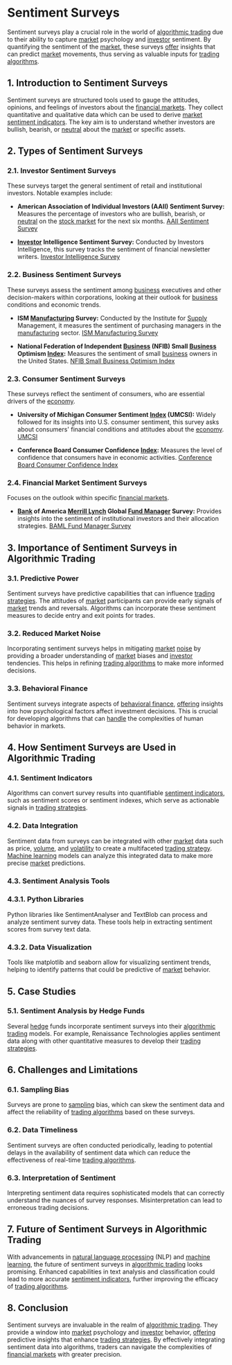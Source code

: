 # Sentiment Surveys

Sentiment surveys play a crucial role in the world of [algorithmic trading](../a/algorithmic_trading.md) due to their ability to capture [market](../m/market.md) psychology and [investor](../i/investor.md) sentiment. By quantifying the sentiment of the [market](../m/market.md), these surveys [offer](../o/offer.md) insights that can predict [market](../m/market.md) movements, thus serving as valuable inputs for [trading algorithms](../t/trading_algorithms.md).

## 1. Introduction to Sentiment Surveys

Sentiment surveys are structured tools used to gauge the attitudes, opinions, and feelings of investors about the [financial markets](../f/financial_market.md). They collect quantitative and qualitative data which can be used to derive [market sentiment indicators](../m/market_sentiment_indicators.md). The key aim is to understand whether investors are bullish, bearish, or [neutral](../n/neutral.md) about the [market](../m/market.md) or specific assets.

## 2. Types of Sentiment Surveys

### 2.1. Investor Sentiment Surveys

These surveys target the general sentiment of retail and institutional investors. Notable examples include:

- **American Association of Individual Investors (AAII) Sentiment Survey:** Measures the percentage of investors who are bullish, bearish, or [neutral](../n/neutral.md) on the [stock market](../s/stock_market.md) for the next six months.
  [AAII Sentiment Survey](https://www.aaii.com/sentimentsurvey)

- **[Investor](../i/investor.md) Intelligence Sentiment Survey:** Conducted by Investors Intelligence, this survey tracks the sentiment of financial newsletter writers.
  [Investor Intelligence Survey](https://www.investorsintelligence.com/x/us_advisors_sentiment.html)

### 2.2. Business Sentiment Surveys

These surveys assess the sentiment among [business](../b/business.md) executives and other decision-makers within corporations, looking at their outlook for [business](../b/business.md) conditions and economic trends.

- **ISM [Manufacturing](../m/manufacturing.md) Survey:** Conducted by the Institute for [Supply](../s/supply.md) Management, it measures the sentiment of purchasing managers in the [manufacturing](../m/manufacturing.md) sector.
  [ISM Manufacturing Survey](https://www.ismworld.org/supply-management-news-and-reports/reports/ism-report-on-business/pmi/july/)

- **National Federation of Independent [Business](../b/business.md) (NFIB) Small [Business](../b/business.md) Optimism [Index](../i/index_instrument.md):** Measures the sentiment of small [business](../b/business.md) owners in the United States.
  [NFIB Small Business Optimism Index](https://www.nfib.com/surveys/small-business-economic-trends/)

### 2.3. Consumer Sentiment Surveys

These surveys reflect the sentiment of consumers, who are essential drivers of the [economy](../e/economy.md).

- **University of Michigan Consumer Sentiment [Index](../i/index_instrument.md) (UMCSI):** Widely followed for its insights into U.S. consumer sentiment, this survey asks about consumers' financial conditions and attitudes about the [economy](../e/economy.md).
  [UMCSI](http://www.sca.isr.umich.edu/)

- **Conference Board Consumer Confidence [Index](../i/index_instrument.md):** Measures the level of confidence that consumers have in economic activities.
  [Conference Board Consumer Confidence Index](https://www.conference-board.org/data/consumerconfidence.cfm)

### 2.4. Financial Market Sentiment Surveys

Focuses on the outlook within specific [financial markets](../f/financial_market.md).

- **[Bank](../b/bank.md) of America [Merrill Lynch](../m/merrill_lynch.md) Global [Fund Manager](../f/fund_manager.md) Survey:** Provides insights into the sentiment of institutional investors and their allocation strategies.
  [BAML Fund Manager Survey](https://www.bofaml.com/content/dam/boamlimages/documents/articles/ID18_127/global_fund_manager_survey.pdf)

## 3. Importance of Sentiment Surveys in Algorithmic Trading

### 3.1. Predictive Power

Sentiment surveys have predictive capabilities that can influence [trading strategies](../t/trading_strategies.md). The attitudes of [market](../m/market.md) participants can provide early signals of [market](../m/market.md) trends and reversals. Algorithms can incorporate these sentiment measures to decide entry and exit points for trades.

### 3.2. Reduced Market Noise

Incorporating sentiment surveys helps in mitigating [market](../m/market.md) [noise](../n/noise.md) by providing a broader understanding of [market](../m/market.md) biases and [investor](../i/investor.md) tendencies. This helps in refining [trading algorithms](../t/trading_algorithms.md) to make more informed decisions.

### 3.3. Behavioral Finance

Sentiment surveys integrate aspects of [behavioral finance](../b/behavioral_finance.md), [offering](../o/offering.md) insights into how psychological factors affect investment decisions. This is crucial for developing algorithms that can [handle](../h/handle.md) the complexities of human behavior in markets.

## 4. How Sentiment Surveys are Used in Algorithmic Trading

### 4.1. Sentiment Indicators

Algorithms can convert survey results into quantifiable [sentiment indicators](../s/sentiment_indicators.md), such as sentiment scores or sentiment indexes, which serve as actionable signals in [trading strategies](../t/trading_strategies.md).

### 4.2. Data Integration

Sentiment data from surveys can be integrated with other [market](../m/market.md) data such as price, [volume](../v/volume.md), and [volatility](../v/volatility.md) to create a multifaceted [trading strategy](../t/trading_strategy.md). [Machine learning](../m/machine_learning.md) models can analyze this integrated data to make more precise [market](../m/market.md) predictions.

### 4.3. Sentiment Analysis Tools

### 4.3.1. Python Libraries

Python libraries like SentimentAnalyser and TextBlob can process and analyze sentiment survey data. These tools help in extracting sentiment scores from survey text data.

### 4.3.2. Data Visualization

Tools like matplotlib and seaborn allow for visualizing sentiment trends, helping to identify patterns that could be predictive of [market](../m/market.md) behavior.

## 5. Case Studies

### 5.1. Sentiment Analysis by Hedge Funds

Several [hedge](../h/hedge.md) funds incorporate sentiment surveys into their [algorithmic trading](../a/algorithmic_trading.md) models. For example, Renaissance Technologies applies sentiment data along with other quantitative measures to develop their [trading strategies](../t/trading_strategies.md).

## 6. Challenges and Limitations

### 6.1. Sampling Bias

Surveys are prone to [sampling](../s/sampling.md) bias, which can skew the sentiment data and affect the reliability of [trading algorithms](../t/trading_algorithms.md) based on these surveys.

### 6.2. Data Timeliness

Sentiment surveys are often conducted periodically, leading to potential delays in the availability of sentiment data which can reduce the effectiveness of real-time [trading algorithms](../t/trading_algorithms.md).

### 6.3. Interpretation of Sentiment

Interpreting sentiment data requires sophisticated models that can correctly understand the nuances of survey responses. Misinterpretation can lead to erroneous trading decisions.

## 7. Future of Sentiment Surveys in Algorithmic Trading

With advancements in [natural language processing](../n/natural_language_processing_(nlp)_in_trading.md) (NLP) and [machine learning](../m/machine_learning.md), the future of sentiment surveys in [algorithmic trading](../a/algorithmic_trading.md) looks promising. Enhanced capabilities in text analysis and classification could lead to more accurate [sentiment indicators](../s/sentiment_indicators.md), further improving the efficacy of [trading algorithms](../t/trading_algorithms.md).

## 8. Conclusion

Sentiment surveys are invaluable in the realm of [algorithmic trading](../a/algorithmic_trading.md). They provide a window into [market](../m/market.md) psychology and [investor](../i/investor.md) behavior, [offering](../o/offering.md) predictive insights that enhance [trading strategies](../t/trading_strategies.md). By effectively integrating sentiment data into algorithms, traders can navigate the complexities of [financial markets](../f/financial_market.md) with greater precision.

